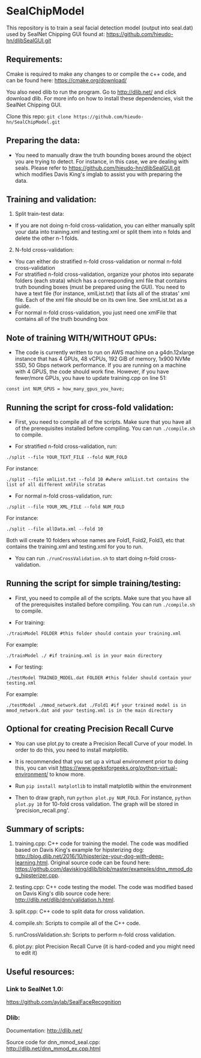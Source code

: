 # SealChipModel

This repository is to train a seal facial detection model (output into seal.dat) used by SealNet Chipping GUI found at: https://github.com/hieudo-hn/dlibSealGUI.git

## Requirements:

Cmake is required to make any changes to or compile the c++ code, and can be found here: https://cmake.org/download/

You also need dlib to run the program. Go to http://dlib.net/ and click download dlib. For more info on how to install these dependencies, visit 
the SealNet Chipping GUI.

Clone this repo: `git clone https://github.com/hieudo-hn/SealChipModel.git`

## Preparing the data:

- You need to manually draw the truth bounding boxes around the object you are trying to detect. For instance, in this case, we are dealing with seals.
Please refer to https://github.com/hieudo-hn/dlibSealGUI.git which modifies Davis King's imglab to assist you with preparing the data.

## Training and validation:

1. Split train-test data:
- If you are not doing n-fold cross-validation, you can either manually split your data into training.xml and testing.xml or split them into n folds and delete 
the other n-1 folds.

2. N-fold cross-validation:
- You can either do stratified n-fold cross-validation or normal n-fold cross-validation
- For stratified n-fold cross-validation, organize your photos into separate folders (each strata) which has a corresponding xml file that contains 
truth bounding boxes (must be prepared using the GUI). You need to have a text file (for instance, xmlList.txt) that lists all of the stratas' xml file.
Each of the xml file should be on its own line. See xmlList.txt as a guide.
- For normal n-fold cross-validation, you just need one xmlFile that contains all of the truth bounding box

## Note of training WITH/WITHOUT GPUs:

- The code is currently written to run on AWS machine on a g4dn.12xlarge instance that has 4 GPUs, 48 vCPUs, 192 GiB of memory, 1x900 NVMe SSD, 50 Gbps network performance. 
If you are running on a machine with 4 GPUS, the code should work fine. However, if you have fewer/more GPUs, you have to update training.cpp on line 51:
```
const int NUM_GPUS = how_many_gpus_you_have;
```

## Running the script for cross-fold validation:

- First, you need to compile all of the scripts. Make sure that you have all of the prerequisites installed before compiling. You can run `./compile.sh` to compile.

- For stratified n-fold cross-validation, run:
```
./split --file YOUR_TEXT_FILE --fold NUM_FOLD
```

For instance:
```
./split --file xmlList.txt --fold 10 #where xmlList.txt contains the list of all different xmlFile stratas
```

- For normal n-fold cross-validation, run:
```
./split --file YOUR_XML_FILE --fold NUM_FOLD
```

For instance:
```
./split --file allData.xml --fold 10
```

Both will create 10 folders whose names are Fold1, Fold2, Fold3, etc that contains the training.xml and testing.xml for you to run.

- You can run `./runCrossValidation.sh` to start doing n-fold cross-validation.

## Running the script for simple training/testing:

- First, you need to compile all of the scripts. Make sure that you have all of the prerequisites installed before compiling. You can run `./compile.sh` to compile.

- For training:
```
./trainModel FOLDER #this folder should contain your training.xml
```

For example:
```
./trainModel ./ #if training.xml is in your main directory
```

- For testing:
```
./testModel TRAINED_MODEL.dat FOLDER #this folder should contain your testing.xml
```

For example:
```
./testModel ./mmod_network.dat ./Fold1 #if your trained model is in mmod_network.dat and your testing.xml is in the main directory
```

## Optional for creating Precision Recall Curve

- You can use plot.py to create a Precision Recall Curve of your model. In order to do this, you need to install matplotlib.

- It is recommended that you set up a virtual environment prior to doing this, you can visit https://www.geeksforgeeks.org/python-virtual-environment/ to know more.

- Run `pip install matplotlib` to install matplotlib within the environment

- Then to draw graph, run `python plot.py NUM_FOLD`. For instance, `python plot.py 10` for 10-fold cross validation. The graph will be stored in 'precision_recall.png'.

## Summary of scripts:
1. training.cpp: C++ code for training the model. The code was modified based on Davis King's example for hipsterizing dog: http://blog.dlib.net/2016/10/hipsterize-your-dog-with-deep-learning.html.
Original source code can be found here: https://github.com/davisking/dlib/blob/master/examples/dnn_mmod_dog_hipsterizer.cpp.

2. testing.cpp: C++ code testing the model. The code was modified based on Davis King's dlib source code here: http://dlib.net/dlib/dnn/validation.h.html.

3. split.cpp: C++ code to split data for cross validation.

4. compile.sh: Scripts to compile all of the C++ code.

5. runCrossValidation.sh: Scripts to perform n-fold cross validation.

6. plot.py: plot Precision Recall Curve (it is hard-coded and you might need to edit it)

## Useful resources:

### Link to SealNet 1.0:
https://github.com/aylab/SealFaceRecognition

### Dlib:
Documentation: http://dlib.net/

Source code for dnn_mmod_seal.cpp: http://dlib.net/dnn_mmod_ex.cpp.html


